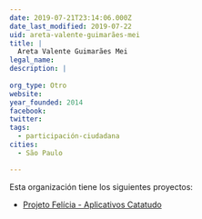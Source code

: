 ```yaml
---
date: 2019-07-21T23:14:06.000Z
date_last_modified: 2019-07-22
uid: areta-valente-guimarães-mei
title: |
  Areta Valente Guimarães Mei
legal_name: 
description: |
  
org_type: Otro
website: 
year_founded: 2014
facebook: 
twitter: 
tags:
  - participación-ciudadana
cities: 
  - São Paulo

---
```


Esta organización tiene los siguientes proyectos:

- [Projeto Felícia - Aplicativos Catatudo](/proyectos/projeto-felicia-aplicativos-catatudo)
